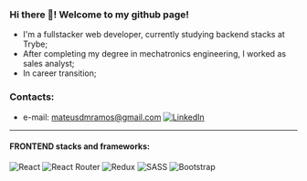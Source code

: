 ### Hi there 👋! Welcome to my github page!

  - I'm a fullstacker web developer, currently studying backend stacks at Trybe;
  - After completing my degree in mechatronics engineering, I worked as sales analyst;
  - In career transition;

### Contacts:
  - e-mail: mateusdmramos@gmail.com
  [![LinkedIn](https://img.shields.io/badge/LinkedIn-0077B5?style=for-the-badge&logo=linkedin&logoColor=white)]([https://www.linkedin.com/in/marciodanielll](https://www.linkedin.com/in/mateusdmramos/))  

  -----
  #### FRONTEND stacks and frameworks:
  ![React](https://img.shields.io/badge/react-%2320232a.svg?style=for-the-badge&logo=react&logoColor=%2361DAFB)
  ![React Router](https://img.shields.io/badge/React_Router-CA4245?style=for-the-badge&logo=react-router&logoColor=white)
  ![Redux](https://img.shields.io/badge/redux-%23593d88.svg?style=for-the-badge&logo=redux&logoColor=white)
  ![SASS](https://img.shields.io/badge/SASS-hotpink.svg?style=for-the-badge&logo=SASS&logoColor=white)
 	![Bootstrap](https://img.shields.io/badge/bootstrap-%23563D7C.svg?style=for-the-badge&logo=bootstrap&logoColor=white)
